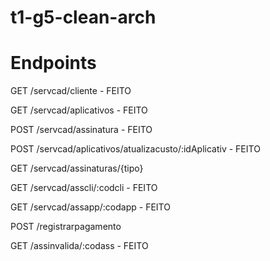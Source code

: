 # t1-g5-clean-arch

# Endpoints

GET /servcad/cliente - FEITO

GET /servcad/aplicativos - FEITO

POST /servcad/assinatura - FEITO

POST /servcad/aplicativos/atualizacusto/:idAplicativ - FEITO

GET /servcad/assinaturas/{tipo}

GET /servcad/asscli/:codcli - FEITO

GET /servcad/assapp/:codapp - FEITO

POST /registrarpagamento

GET /assinvalida/:codass - FEITO
